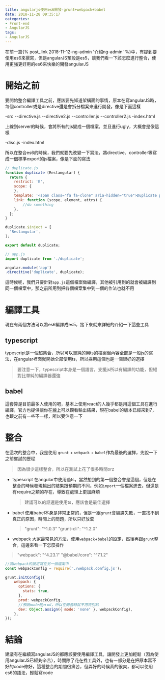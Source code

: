 ```yaml
---
title: angularjs使用es6開發-grunt+webpack+babel
date: 2018-11-28 09:35:17
categories:
- Front-end
- AngularJS
tags:
- AngularJS
---
```


在前一篇{% post_link 2018-11-12-ng-admin '介紹ng-admin' %}中，有提到要使用es6來撰寫，但是angularJS預設是es5，讓我們看一下該怎麼進行整合，使用更強更好用的es6來快樂的開發angularJS

<!--more-->

# 開始之前

要開始整合編譯工具之前，應該要先知道架構面的事情，原本在寫angularJS時，每個controller或是directive還是會拆分檔案來進行開發，像是下面這樣

-src
--directive.js
--directive2.js
--controller.js
--controller2.js
-index.html

上線到server的時候，會將所有的js變成一個檔案，並且進行ugly，大概會是像這樣

-disc.js
-index.html

所以在整合es6的時候，我們就要先改變一下寫法，將directive、controller等寫成一個標準export的js檔案，像是下面的寫法

```javascript
// duplicate.js
function duplicate (Restangular) {
  return {
    restrict: 'E',
    scope: {
    },
    template: '<span class="fa fa-clone" aria-hidden="true">Duplicate post</span>',
    link: function (scope, element, attrs) {
        //do something
    },
  };
}

duplicate.$inject = [
  'Restangular',
];

export default duplicate;

```

```javascript
// app.js
import duplicate from './duplicate';

angular.module('app')
.direcitive('duplicate', duplicate);
```

這時候呢，我們只要針對`app.js`這個檔案做編譯，其他被引用到的就會被編譯到同一個檔案中，那之前所用到把各個檔案集中到一個的作法也就不用

# 編譯工具

現在有兩個方法可以將es6編譯成es5，接下來就來詳細的介紹一下這些工具

## typescript

typescript是一個超集合，所以可以單純的用ts的檔案但內容全部是一般js的寫法，在angular裡面就開始全部使用ts，所以採用這個也是一個很好的選擇

> 要注意一下，typescript本身是一個語言，支援js所以有編譯的功能，但絕對比單純的編譯器還強

## babel

這套算是目前最多人使用的吧，基本上使用react的人幾乎都是用這個工具在進行編譯，官方也提供讓你在[線上](https://babeljs.io/)可以觀看輸出結果，現在babel的版本已經來到7，也跟之前有一些不一樣，所以要注意一下

# 整合

在這次的整合中，我是使用 `grunt` + `webpack` + `babel`作為最後的選擇，先說一下之前嘗試的歷程

> 因為很少這樣整合，所以在測試上花了很多時間orz

* typescript
  在angular中使用過ts，當然想到的第一個整合會是這個，但是在整合的時候發現輸出的結果跟預期的不同，例如`import`一個檔案進去，但還是有require之類的存在，導致在處理上更加麻煩

  > 建議可以的話還是使用ts，應該會是最佳選擇

* babel
  使用babel本身是非常正常的，但是一跟`grunt`會編譯失敗，一直找不到真正的原因，時間上的問題，所以只好放棄

  > "grunt": "^1.0.3"
  > "grunt-cli": "^1.2.0" 

* webpack
  大家最常見的方法，使用`webpack`+`babel`的設定，然後再跟`grunt`整合，這邊來看一下怎麼操作

> "webpack": "^4.23.1"
> "@babel/core": "^7.1.2"

```javascript
//將webpack的設定寫在另一個檔案中
const webpackConfig = require('./webpack.config.js');

grunt.initConfig({
	webpack: {
	  options: {
	    stats: true,
	  },
	  prod: webpackConfig,
      //預設mode是prod，所以在開發時就不用特別給
	  dev: Object.assign({ mode: 'none' }, webpackConfig),
	},
});
```

# 結論

建議有在繼續寫angularJS的都應該要使用編譯工具，讓開發上更加輕鬆（因為使用angularJS已經夠辛苦），時間除了花在找工具外，也有一部分是在把原本寫不好的code修好，這種整合的期間很痛苦，但弄好的時候真的很爽，都可以使用es6的語法，輕鬆寫code